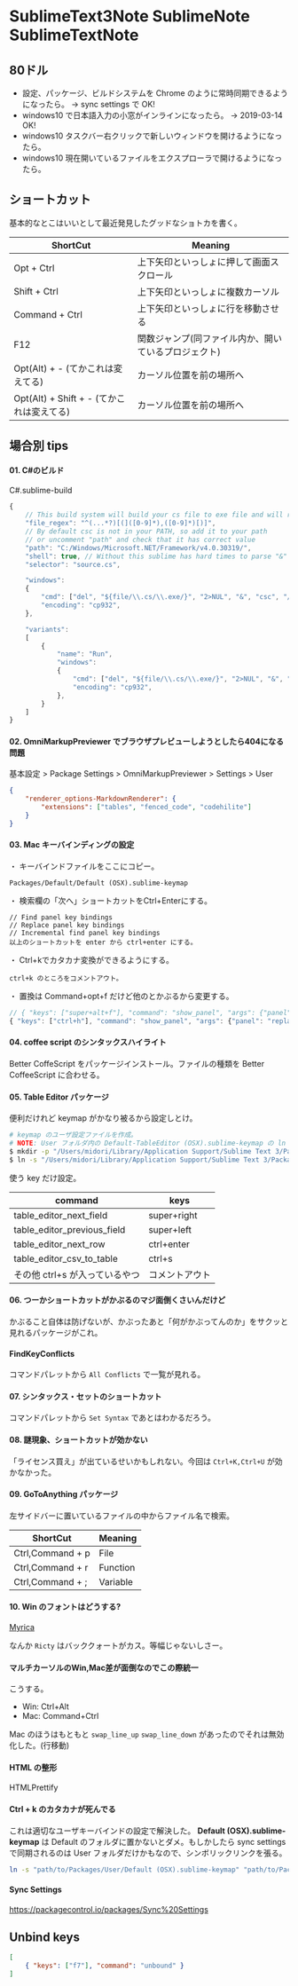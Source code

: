 SublimeText3Note SublimeNote SublimeTextNote
===

## 80ドル

- 設定、パッケージ、ビルドシステムを Chrome のように常時同期できるようになったら。 -> sync settings で OK!
- windows10 で日本語入力の小窓がインラインになったら。 -> 2019-03-14 OK!
- windows10 タスクバー右クリックで新しいウィンドウを開けるようになったら。
- windows10 現在開いているファイルをエクスプローラで開けるようになったら。

## ショートカット

基本的なとこはいいとして最近発見したグッドなショトカを書く。

|               ShortCut               |                       Meaning                        |
|--------------------------------------|------------------------------------------------------|
| Opt + Ctrl                           | 上下矢印といっしょに押して画面スクロール             |
| Shift + Ctrl                         | 上下矢印といっしょに複数カーソル                     |
| Command + Ctrl                       | 上下矢印といっしょに行を移動させる                   |
| F12                                  | 関数ジャンプ(同ファイル内か、開いているプロジェクト) |
| Opt(Alt) + - (てかこれは変えてる)         | カーソル位置を前の場所へ                             |
| Opt(Alt) + Shift + - (てかこれは変えてる) | カーソル位置を前の場所へ                             |


## 場合別 tips

#### 01. C#のビルド

C#.sublime-build

```javascript
{
    // This build system will build your cs file to exe file and will run it
    "file_regex": "^(...*?)[(]([0-9]*),([0-9]*)[)]",
    // By default csc is not in your PATH, so add it to your path
    // or uncomment "path" and check that it has correct value
    "path": "C:/Windows/Microsoft.NET/Framework/v4.0.30319/",
    "shell": true, // Without this sublime has hard times to parse "&" in out command line
    "selector": "source.cs",

    "windows":
    {
        "cmd": ["del", "${file/\\.cs/\\.exe/}", "2>NUL", "&", "csc", "/nologo", "/out:${file/\\.cs/\\.exe/}", "$file"],
        "encoding": "cp932",
    },

    "variants":
    [
        {
            "name": "Run",
            "windows":
            {
                "cmd": ["del", "${file/\\.cs/\\.exe/}", "2>NUL", "&", "csc", "/nologo", "/out:${file/\\.cs/\\.exe/}", "$file", "&", "${file/\\.cs/\\.exe/}"],
                "encoding": "cp932",
            },
        }
    ]
}
```

#### 02. OmniMarkupPreviewer でブラウザプレビューしようとしたら404になる問題

基本設定 > Package Settings > OmniMarkupPreviewer > Settings > User

```json
{
    "renderer_options-MarkdownRenderer": {
        "extensions": ["tables", "fenced_code", "codehilite"]
    }
}
```

#### 03. Mac キーバインディングの設定

・ キーバインドファイルをここにコピー。

    Packages/Default/Default (OSX).sublime-keymap

・ 検索欄の「次へ」ショートカットをCtrl+Enterにする。

    // Find panel key bindings
    // Replace panel key bindings
    // Incremental find panel key bindings
    以上のショートカットを enter から ctrl+enter にする。

・ Ctrl+kでカタカナ変換ができるようにする。

    ctrl+k のところをコメントアウト。

・ 置換は Command+opt+f だけど他のとかぶるから変更する。

```javascript
// { "keys": ["super+alt+f"], "command": "show_panel", "args": {"panel": "replace", "reverse": false} },
{ "keys": ["ctrl+h"], "command": "show_panel", "args": {"panel": "replace", "reverse": false} },
```

#### 04. coffee script のシンタックスハイライト

Better CoffeScript をパッケージインストール。ファイルの種類を Better CoffeeScript に合わせる。

#### 05. Table Editor パッケージ

便利だけれど keymap がかなり被るから設定しとけ。

```bash
# keymap のユーザ設定ファイルを作成。
# NOTE: User フォルダ内の Default-TableEditor (OSX).sublime-keymap の ln をユーザ設定ファイルとする。
$ mkdir -p "/Users/midori/Library/Application Support/Sublime Text 3/Packages/Table Editor"
$ ln -s "/Users/midori/Library/Application Support/Sublime Text 3/Packages/User/Default-TableEditor (OSX).sublime-keymap" "/Users/midori/Library/Application Support/Sublime Text 3/Packages/Table Editor/Default (OSX).sublime-keymap"
```

使う key だけ設定。

|            command             |      keys      |
|--------------------------------|----------------|
| table_editor_next_field        | super+right    |
| table_editor_previous_field    | super+left     |
| table_editor_next_row          | ctrl+enter     |
| table_editor_csv_to_table      | ctrl+s         |
| その他 ctrl+s が入っているやつ | コメントアウト |

#### 06. つーかショートカットがかぶるのマジ面倒くさいんだけど

かぶること自体は防げないが、かぶったあと「何がかぶってんのか」をサクッと見れるパッケージがこれ。

#### FindKeyConflicts

コマンドパレットから `All Conflicts` で一覧が見れる。

#### 07. シンタックス・セットのショートカット

コマンドパレットから `Set Syntax` であとはわかるだろう。

#### 08. 謎現象、ショートカットが効かない

「ライセンス買え」が出ているせいかもしれない。今回は `Ctrl+K,Ctrl+U` が効かなかった。

#### 09. GoToAnything パッケージ

左サイドバーに置いているファイルの中からファイル名で検索。 

|     ShortCut     | Meaning  |
|------------------|----------|
| Ctrl,Command + p | File     |
| Ctrl,Command + r | Function |
| Ctrl,Command + ; | Variable |

#### 10. Win のフォントはどうする?

[Myrica](https://nelog.jp/myrica)

なんか `Ricty` はバッククォートがカス。等幅じゃないしさー。

#### マルチカーソルのWin,Mac差が面倒なのでこの際統一

こうする。

- Win: Ctrl+Alt
- Mac: Command+Ctrl

Mac のほうはもともと `swap_line_up` `swap_line_down` があったのでそれは無効化した。(行移動)

#### HTML の整形

HTMLPrettify

#### Ctrl + k のカタカナが死んでる

これは適切なユーザキーバインドの設定で解決した。 **Default (OSX).sublime-keymap** は Default のフォルダに置かないとダメ。もしかしたら sync settings で同期されるのは User フォルダだけかもなので、シンボリックリンクを張る。

```bash
ln -s "path/to/Packages/User/Default (OSX).sublime-keymap" "path/to/Packages/Default/Default (OSX).sublime-keymap"
```

#### Sync Settings

https://packagecontrol.io/packages/Sync%20Settings

## Unbind keys

```json
[
    { "keys": ["f7"], "command": "unbound" }
]
```


